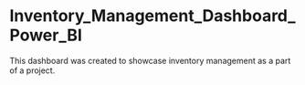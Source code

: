 # Inventory_Management_Dashboard_Power_BI
This dashboard was created to showcase inventory management as a part of a project.
